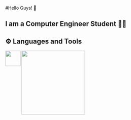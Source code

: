#Hello Guys! 👋

## I am a Computer Engineer Student 👨‍🎓

## ⚙️ Languages and Tools

<img align="left" height="48" width="48" src="https://user-images.githubusercontent.com/116388836/218730187-c39cd65d-b64c-4981-8de7-7580cff21d53.png"/>
<img align="left" height="200" width="200" src="https://user-images.githubusercontent.com/116388836/218733129-f1ef4b54-89f2-4499-9132-ab200799923b.png"/>


<!--
**mehmetemrekayacan/mehmetemrekayacan** is a ✨ _special_ ✨ repository because its `README.md` (this file) appears on your GitHub profile.

Here are some ideas to get you started:

- 🔭 I’m currently working on ...
- 🌱 I’m currently learning ...
- 👯 I’m looking to collaborate on ...
- 🤔 I’m looking for help with ...
- 💬 Ask me about ...
- 📫 How to reach me: ...
- 😄 Pronouns: ...
- ⚡ Fun fact: ...
-->
